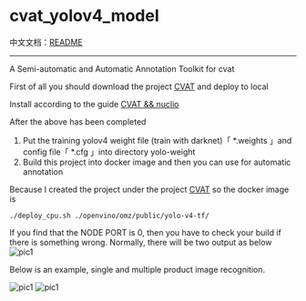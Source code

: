 # cvat_yolov4_model  
中文文档：[README](./README_CN.md)
___

A Semi-automatic and Automatic Annotation Toolkit for cvat 

First of all you should download the project  [CVAT](https://github.com/openvinotoolkit/cvat)  and deploy to local

Install according to the guide [CVAT && nuclio](https://openvinotoolkit.github.io/cvat/docs/administration/basics/installation/)

After the above has been completed

1. Put the training yolov4 weight file (train with darknet)「 *.weights 」and config file「 *.cfg 」into directory yolo-weight
2. Build this project into docker image and then you can use for automatic annotation

Because I created the project under the project [CVAT](https://github.com/openvinotoolkit/cvat)  so the docker image is

```shell
./deploy_cpu.sh ./openvino/omz/public/yolo-v4-tf/
```

If you find that the NODE PORT is 0, then you have to check your build if there is something wrong. Normally, there will be two output as below  
![pic1](/home/teddy/PycharmProjects/cvat_yolov4_model/pic/pic1.png)

Below is an example, single and multiple product image recognition.

![pic1](/home/teddy/PycharmProjects/cvat_yolov4_model/pic/pic2.gif)
![pic1](/home/teddy/PycharmProjects/cvat_yolov4_model/pic/pic3.gif)
